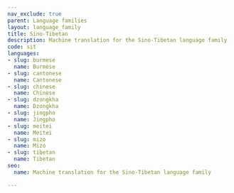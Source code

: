 ```yaml
---
nav_exclude: true
parent: Language families
layout: language_family
title: Sino-Tibetan
description: Machine translation for the Sino-Tibetan language family
code: sit
languages:
- slug: burmese
  name: Burmese
- slug: cantonese
  name: Cantonese
- slug: chinese
  name: Chinese
- slug: dzongkha
  name: Dzongkha
- slug: jingpho
  name: Jingpho
- slug: meitei
  name: Meitei
- slug: mizo
  name: Mizo
- slug: tibetan
  name: Tibetan
seo:
  name: Machine translation for the Sino-Tibetan language family

---
```


